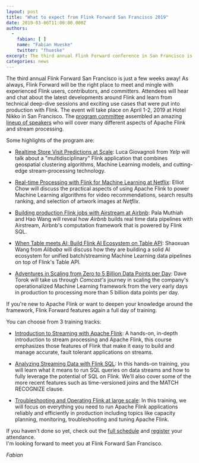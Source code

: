```yaml
---
layout: post
title: "What to expect from Flink Forward San Francisco 2019"
date: 2019-03-06T11:00:00.000Z
authors:
  - 
    fabian: [ ]
    name: "Fabian Hueske"
    twitter: "fhueske"
excerpt: The third annual Flink Forward conference in San Francisco is just a few weeks away. Let's see what Flink Forward SF 2019 has in store for the Apache Flink and stream processing communities. This post covers some of its highlights!
categories: news
---
```


The third annual Flink Forward San Francisco is just a few weeks away! As always, Flink Forward will be the right place to meet and mingle with experienced Flink users, contributors, and committers. Attendees will hear and chat about the latest developments around Flink and learn from technical deep-dive sessions and exciting use cases that were put into production with Flink. The event will take place on April 1-2, 2019 at Hotel Nikko in San Francisco. The [program committee](https://sf-2019.flink-forward.org/program-committee) assembled an amazing [lineup of speakers](https://sf-2019.flink-forward.org/speakers) who will cover many different aspects of Apache Flink and stream processing.

Some highlights of the program are:

* [Realtime Store Visit Predictions at Scale](https://sf-2019.flink-forward.org/conference-program#realtime-store-visit-predictions-at-scale): Luca Giovagnoli from *Yelp* will talk about a "multidisciplinary" Flink application that combines geospatial clustering algorithms, Machine Learning models, and cutting-edge stream-processing technology.

* [Real-time Processing with Flink for Machine Learning at Netflix](https://sf-2019.flink-forward.org/conference-program#real-time-processing-with-flink-for-machine-learning-at-netflix): Elliot Chow will discuss the practical aspects of using Apache Flink to power Machine Learning algorithms for video recommendations, search results ranking, and selection of artwork images at *Netflix*.

* [Building production Flink jobs with Airstream at Airbnb](https://sf-2019.flink-forward.org/conference-program#building-production-flink-jobs-with-airstream-at-airbnb): Pala Muthiah and Hao Wang will reveal how *Airbnb* builds real time data pipelines with Airstream, Airbnb's computation framework that is powered by Flink SQL.

* [When Table meets AI: Build Flink AI Ecosystem on Table API](https://sf-2019.flink-forward.org/conference-program#when-table-meets-ai--build-flink-ai-ecosystem-on-table-api): Shaoxuan Wang from *Alibaba* will discuss how they are building a solid AI ecosystem for unified batch/streaming Machine Learning data pipelines on top of Flink's Table API.

* [Adventures in Scaling from Zero to 5 Billion Data Points per Day](https://sf-2019.flink-forward.org/conference-program#adventures-in-scaling-from-zero-to-5-billion-data-points-per-day): Dave Torok will take us through *Comcast's* journey in scaling the company's operationalized Machine Learning framework from the very early days in production to processing more than 5 billion data points per day.

If you're new to Apache Flink or want to deepen your knowledge around the framework, Flink Forward features again a full day of training.

You can choose from 3 training tracks:

* [Introduction to Streaming with Apache Flink](https://sf-2019.flink-forward.org/training-program#introduction-to-streaming-with-apache-flink): A hands-on, in-depth introduction to stream processing and Apache Flink, this course emphasizes those features of Flink that make it easy to build and manage accurate, fault tolerant applications on streams.

* [Analyzing Streaming Data with Flink SQL](https://sf-2019.flink-forward.org/training-program#analyzing-streaming-data-with-flink-sql): In this hands-on training, you will learn what it means to run SQL queries on data streams and how to fully leverage the potential of SQL on Flink. We'll also cover some of the more recent features such as time-versioned joins and the MATCH RECOGNIZE clause.

* [Troubleshooting and Operating Flink at large scale](https://sf-2019.flink-forward.org/training-program#apache-flink-troubleshooting---operations): In this training, we will focus on everything you need to run Apache Flink applications reliably and efficiently in production including topics like capacity planning, monitoring, troubleshooting and tuning Apache Flink.

If you haven't done so yet, check out the [full schedule](http://sf-2019.flink-forward.org/conference-program) and [register](https://sf-2019.flink-forward.org/register) your attendance. <br> I'm looking forward to meet you at Flink Forward San Francisco.

*Fabian*